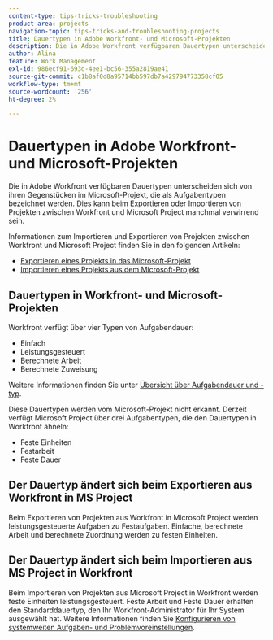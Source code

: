 ```yaml
---
content-type: tips-tricks-troubleshooting
product-area: projects
navigation-topic: tips-tricks-and-troubleshooting-projects
title: Dauertypen in Adobe Workfront- und Microsoft-Projekten
description: Die in Adobe Workfront verfügbaren Dauertypen unterscheiden sich von ihren Gegenstücken im Microsoft-Projekt, die als Aufgabentypen bezeichnet werden. Dies kann beim Exportieren oder Importieren von Projekten zwischen Workfront und Microsoft Project manchmal verwirrend sein.
author: Alina
feature: Work Management
exl-id: 986ecf91-693d-4ee1-bc56-355a2819ae41
source-git-commit: c1b8af0d8a95714bb597db7a429794773358cf05
workflow-type: tm+mt
source-wordcount: '256'
ht-degree: 2%

---
```


# Dauertypen in Adobe Workfront- und Microsoft-Projekten

Die in Adobe Workfront verfügbaren Dauertypen unterscheiden sich von ihren Gegenstücken im Microsoft-Projekt, die als Aufgabentypen bezeichnet werden. Dies kann beim Exportieren oder Importieren von Projekten zwischen Workfront und Microsoft Project manchmal verwirrend sein.

Informationen zum Importieren und Exportieren von Projekten zwischen Workfront und Microsoft Project finden Sie in den folgenden Artikeln:

* [Exportieren eines Projekts in das Microsoft-Projekt](../../../manage-work/projects/manage-projects/export-project-to-ms-project.md)
* [Importieren eines Projekts aus dem Microsoft-Projekt](../../../manage-work/projects/create-projects/import-project-from-ms-project.md)

## Dauertypen in Workfront- und Microsoft-Projekten

Workfront verfügt über vier Typen von Aufgabendauer:

* Einfach
* Leistungsgesteuert
* Berechnete Arbeit
* Berechnete Zuweisung

Weitere Informationen finden Sie unter [Übersicht über Aufgabendauer und -typ](../../../manage-work/tasks/taskdurtn/task-duration-and-duration-type.md).

Diese Dauertypen werden vom Microsoft-Projekt nicht erkannt. Derzeit verfügt Microsoft Project über drei Aufgabentypen, die den Dauertypen in Workfront ähneln:

* Feste Einheiten
* Festarbeit
* Feste Dauer

## Der Dauertyp ändert sich beim Exportieren aus Workfront in MS Project

Beim Exportieren von Projekten aus Workfront in Microsoft Project werden leistungsgesteuerte Aufgaben zu Festaufgaben. Einfache, berechnete Arbeit und berechnete Zuordnung werden zu festen Einheiten.

## Der Dauertyp ändert sich beim Importieren aus MS Project in Workfront

Beim Importieren von Projekten aus Microsoft Project in Workfront werden feste Einheiten leistungsgesteuert. Feste Arbeit und Feste Dauer erhalten den Standarddauertyp, den Ihr Workfront-Administrator für Ihr System ausgewählt hat. Weitere Informationen finden Sie [Konfigurieren von systemweiten Aufgaben- und Problemvoreinstellungen](../../../administration-and-setup/set-up-workfront/configure-system-defaults/set-task-issue-preferences.md).

<!--
<note type="warning">
When a task has Calculated Work as the Duration Type and the default Duration Type in Setup is set as Calculated Assignment, then MS Project assignment allocations will be lost during the import.
<MadCap:conditionalText data-mc-conditions="QuicksilverOrClassic.Draft mode">
(drafting this because it is misleading)
</MadCap:conditionalText>
</note>
-->
